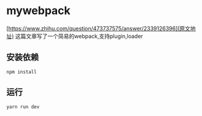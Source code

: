 # mywebpack
[https://www.zhihu.com/question/473737575/answer/2339126396](原文地址)
这篇文章写了一个简易的webpack,支持plugin,loader
## 安装依赖
```
npm install
```
## 运行
```
yarn run dev
```

